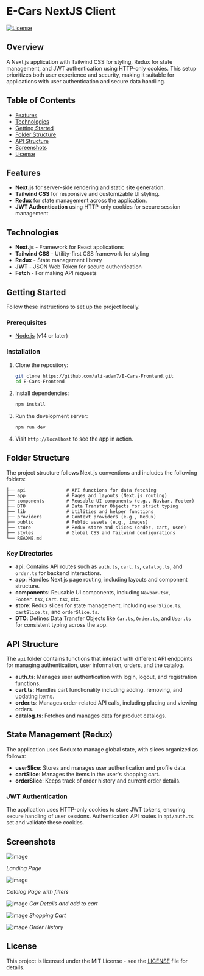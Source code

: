 
# E-Cars NextJS Client

[![License](https://img.shields.io/badge/license-MIT-blue.svg)](LICENSE)

## Overview

A Next.js application with Tailwind CSS for styling, Redux for state management, and JWT authentication using HTTP-only cookies. This setup prioritizes both user experience and security, making it suitable for applications with user authentication and secure data handling.

## Table of Contents

- [Features](#features)
- [Technologies](#technologies)
- [Getting Started](#getting-started)
- [Folder Structure](#folder-structure)
- [API Structure](#api-structure)
- [Screenshots](#screenshots)
- [License](#license)

## Features

- **Next.js** for server-side rendering and static site generation.
- **Tailwind CSS** for responsive and customizable UI styling.
- **Redux** for state management across the application.
- **JWT Authentication** using HTTP-only cookies for secure session management

## Technologies

- **Next.js** - Framework for React applications
- **Tailwind CSS** - Utility-first CSS framework for styling
- **Redux** - State management library
- **JWT** - JSON Web Token for secure authentication
- **Fetch** - For making API requests

## Getting Started

Follow these instructions to set up the project locally.

### Prerequisites

- [Node.js](https://nodejs.org/) (v14 or later)

### Installation

1. Clone the repository:

   ```bash
   git clone https://github.com/ali-adam7/E-Cars-Frontend.git
   cd E-Cars-Frontend
   ```

2. Install dependencies:

   ```bash
   npm install
   ```


3. Run the development server:

   ```bash
   npm run dev
   ```

4. Visit `http://localhost` to see the app in action.

## Folder Structure

The project structure follows Next.js conventions and includes the following folders:

```
├── api               # API functions for data fetching
├── app               # Pages and layouts (Next.js routing)
├── components        # Reusable UI components (e.g., Navbar, Footer)
├── DTO               # Data Transfer Objects for strict typing
├── lib               # Utilities and helper functions
├── providers         # Context providers (e.g., Redux)
├── public            # Public assets (e.g., images)
├── store             # Redux store and slices (order, cart, user)
├── styles            # Global CSS and Tailwind configurations
└── README.md
```

### Key Directories

- **api**: Contains API routes such as `auth.ts`, `cart.ts`, `catalog.ts`, and `order.ts` for backend interactions.
- **app**: Handles Next.js page routing, including layouts and component structure.
- **components**: Reusable UI components, including `Navbar.tsx`, `Footer.tsx`, `Cart.tsx`, etc.
- **store**: Redux slices for state management, including `userSlice.ts`, `cartSlice.ts`, and `orderSlice.ts`.
- **DTO**: Defines Data Transfer Objects like `Car.ts`, `Order.ts`, and `User.ts` for consistent typing across the app.

## API Structure

The `api` folder contains functions that interact with different API endpoints for managing authentication, user information, orders, and the catalog.

- **auth.ts**: Manages user authentication with login, logout, and registration functions.
- **cart.ts**: Handles cart functionality including adding, removing, and updating items.
- **order.ts**: Manages order-related API calls, including placing and viewing orders.
- **catalog.ts**: Fetches and manages data for product catalogs.

## State Management (Redux)

The application uses Redux to manage global state, with slices organized as follows:

- **userSlice**: Stores and manages user authentication and profile data.
- **cartSlice**: Manages the items in the user's shopping cart.
- **orderSlice**: Keeps track of order history and current order details.

### JWT Authentication

The application uses HTTP-only cookies to store JWT tokens, ensuring secure handling of user sessions. Authentication API routes in `api/auth.ts` set and validate these cookies. 

## Screenshots

<!-- Place your screenshots here with appropriate descriptions. Example: -->

![image](https://github.com/user-attachments/assets/4eaa2508-d89a-4ede-aaba-d8b2f293bc19)

*Landing Page*

![image](https://github.com/user-attachments/assets/34a5f566-3651-41b1-9d1a-03e4927533e1)

*Catalog Page with filters*

![image](https://github.com/user-attachments/assets/1cd14553-79a0-469f-92a0-8a71b8d3fb12)
*Car Details and add to cart*


![image](https://github.com/user-attachments/assets/4894c533-9841-46e4-8964-a5f099956d82)
*Shopping Cart*

![image](https://github.com/user-attachments/assets/868f23e7-09ee-47cf-932c-d7093b27cff0)
*Order History*

## License

This project is licensed under the MIT License - see the [LICENSE](LICENSE) file for details.
